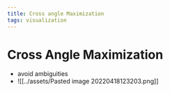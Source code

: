 ```yaml
---
title: Cross angle Maximization
tags: visualization
---
```


# Cross Angle Maximization
- avoid ambiguities
- ![[../assets/Pasted image 20220418123203.png]]








































